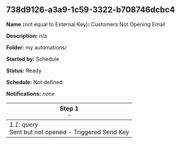 ## 738d9126-a3a9-1c59-3322-b708746dcbc4

**Name** (not equal to External Key)**:** Customers Not Opening Email

**Description:** n/a

**Folder:** my automations/

**Started by:** Schedule

**Status:** Ready

**Schedule:** Not defined

**Notifications:** _none_


| Step 1<br>_<small>-</small>_ |
| --- |
| _1.1: query_<br>Sent but not opened - Triggered Send Key |
